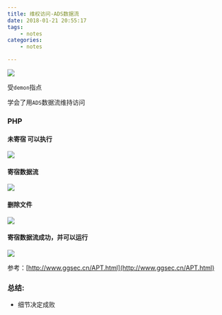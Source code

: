 ```yaml
---
title: 维权访问-ADS数据流
date: 2018-01-21 20:55:17
tags:
	- notes
categories:
	- notes

---
```


![](https://ws1.sinaimg.cn/large/006Y6f53gy1fnokmn1qc9j30h5013a9t.jpg)

<!--more-->

受`demon`指点

学会了用`ADS`数据流维持访问

### PHP
#### 未寄宿 可以执行

 ![](https://ws1.sinaimg.cn/large/006Y6f53gy1fnojcfhfulj30gv01bdfl.jpg)

#### 寄宿数据流
![](https://ws1.sinaimg.cn/large/006Y6f53gy1fnok4fs0tlj30lt010dfl.jpg)

#### 删除文件
![](https://ws1.sinaimg.cn/large/006Y6f53gy1fnok7i6s5nj30jm06mmx8.jpg)

#### 寄宿数据流成功，并可以运行
![](https://ws1.sinaimg.cn/large/006Y6f53gy1fnokmn1qc9j30h5013a9t.jpg)



参考：[http://www.ggsec.cn/APT.html](http://www.ggsec.cn/APT.html)


### **总结:**

- 细节决定成败
